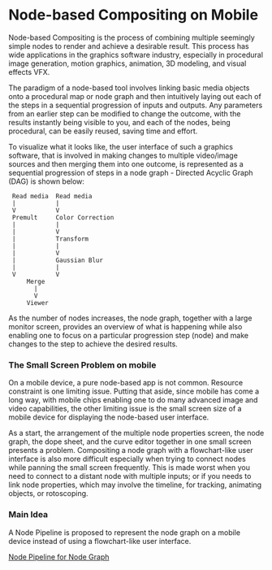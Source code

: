 # Node-based Compositing on Mobile

Node-based Compositing is the process of combining multiple seemingly simple nodes to render and achieve a desirable result. This process has wide applications in the graphics software industry, especially in procedural image generation, motion graphics, animation, 3D modeling, and visual effects VFX.

The paradigm of a node-based tool involves linking basic media objects onto a procedural map or node graph and then intuitively laying out each of the steps in a sequential progression of inputs and outputs. Any parameters from an earlier step can be modified to change the outcome, with the results instantly being visible to you, and each of the nodes, being procedural, can be easily reused, saving time and effort.

To visualize what it looks like, the user interface of such a graphics software, that is involved in making changes to multiple video/image sources and then merging them into one outcome, is represented as a sequential progression of steps in a node graph - Directed Acyclic Graph (DAG) is shown below:
  
     Read media  Read media
     |           |     
     V           V     
     Premult     Color Correction
     |           |
     |           V
     |           Transform
     |           |
     |           V
     |           Gaussian Blur
     |           |
     V           V
         Merge
           |
           V
         Viewer

As the number of nodes increases, the node graph, together with a large monitor screen, provides an overview of what is happening while also enabling one to focus on a particular progression step (node) and make changes to the step to achieve the desired results.
 
### The Small Screen Problem on mobile
 
On a mobile device, a pure node-based app is not common. Resource constraint is one limiting issue. Putting that aside, since mobile has come a long way, with mobile chips enabling one to do many advanced image and video capabilities, the other limiting issue is the small screen size of a mobile device for displaying the node-based user interface.
 
As a start, the arrangement of the multiple node properties screen, the node graph, the dope sheet, and the curve editor together in one small screen presents a problem. Compositing a node graph with a flowchart-like user interface is also more difficult especially when trying to connect nodes while panning the small screen frequently. This is made worst when you need to connect to a distant node with multiple inputs; or if you needs to link node properties, which may involve the timeline, for tracking, animating objects, or rotoscoping.
 
### Main Idea
 
A Node Pipeline is proposed to represent the node graph on a mobile device instead of using a flowchart-like user interface. 

[Node Pipeline for Node Graph](NodePipeline.md)

